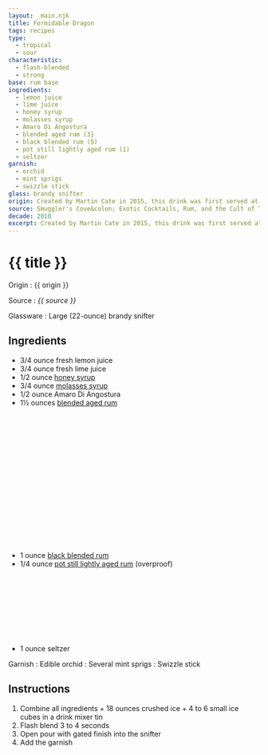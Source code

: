 ```yaml
---
layout: _main.njk
title: Formidable Dragon
tags: recipes
type:
  - tropical
  - sour
characteristic:
  - flash-blended
  - strong
base: rum base
ingredients:
  - lemon juice
  - lime juice
  - honey syrup
  - molasses syrup
  - Amaro Di Angostura
  - blended aged rum (3}
  - black blended rum (5)
  - pot still lightly aged rum (1)
  - seltzer
garnish:
  - orchid
  - mint sprigs
  - swizzle stick
glass: brandy snifter
origin: Created by Martin Cate in 2015, this drink was first served at the Tiki Tower Takeover at The Hukilau in San Jose, California. The name is a coinage by <a href="https://en.wikipedia.org/wiki/Edward_Vernon" target="_blank" rel="external noopener">Admiral Vernon</a>, who described drunkenness as <q>that formidable dragon.</q>
source: Smuggler's Cove&colon; Exotic Cocktails, Rum, and the Cult of Tiki
decade: 2010
excerpt: Created by Martin Cate in 2015, this drink was first served at the Tiki Tower Takeover at The Hukilau in San Jose, California.
---
```

<!-- markdownlint-disable MD025 -->
# {{ title }}
<!-- markdownlint-disable MD025 -->

Origin
  : {{ origin }}

Source
  : <cite>{{ source }}</cite>

Glassware
  : Large (22-ounce) brandy snifter

## Ingredients

* 3/4 ounce fresh lemon juice
* 3/4 ounce fresh lime juice
* 1/2 ounce [honey syrup](/mixes/honey-syrup/)
* 3/4 ounce [molasses syrup](/mixes/molasses-syrup)
* 1/2 ounce Amaro Di Angostura
* 1&frac12; ounces [blended aged rum](/rums/05-rum-blended-aged/)<icon-l space="1em" class="bigger" label="(3)"><span class="with-icon"><svg class="icon"><use href="/assets/images/icons/circle-3.svg#circle-3"></use></svg></span></icon-l>
* 1 ounce [black blended rum](/11-rum-black-blended/)<icon-l space="1em" class="bigger" label="(5)"><span class="with-icon"><svg class="icon"><use href="/assets/images/icons/circle-5.svg#circle-5"></use></svg></span></icon-l>
* 1/4 ounce [pot still lightly aged rum](/rums/01-rum-pot-still-lightly-aged/) (overproof)<icon-l space="1em" class="bigger" label="(1)"><span class="with-icon"><svg class="icon"><use href="/assets/images/icons/circle-1.svg#circle-1"></use></svg></span></icon-l>
* 1 ounce seltzer

Garnish
  : Edible orchid
  : Several mint sprigs
  : Swizzle stick

## Instructions

1. Combine all ingredients + 18 ounces crushed ice + 4 to 6 small ice cubes in a drink mixer tin
2. Flash blend 3 to 4 seconds
3. Open pour with gated finish into the snifter
4. Add the garnish
